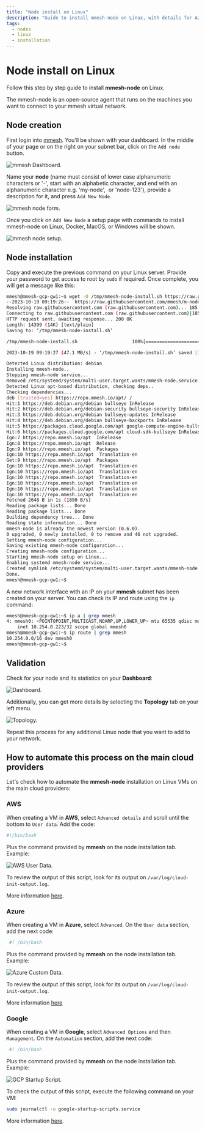 ```yaml
---
title: "Node install on Linux"
description: "Guide to install mmesh-node on Linux, with details for Azure, AWS and Google."
tags:
  - nodes
  - linux
  - installation
---
```


[//]: # (AWS-UserData.png Dashboard-1Node.png GCP-StartupScript.png NodeSetup.png Azure-CustomData.png Dashboard-M.png NewNodeForm.png Topology-1Node.png)

# Node install on Linux

Follow this step by step guide to install **mmesh-node** on Linux.

The mmesh-node is an open-source agent that runs on the machines you want to connect to your mmesh virtual network.

## Node creation

First login into [mmesh](https://mmesh.io/). You'll be shown with your dashboard. In the middle of your page or on the right on your subnet bar, click on the `Add node` button.

![mmesh Dashboard.](../assets/images/Dashboard-M.png)

Name your **node** (name must consist of lower case alphanumeric characters or '-', start with an alphabetic character, and end with an alphanumeric character e.g. 'my-node',  or 'node-123'), provide a description for it, and press `Add New Node`.

![mmesh node form.](../assets/images/NewNodeForm.png)

Once you click on `Add New Node` a setup page with commands to install mmesh-node on Linux, Docker, MacOS, or Windows will be shown.

![mmesh node setup.](../assets/images/NodeSetup.png)

## Node installation

Copy and execute the previous command on your Linux server. Provide your password to get access to root by `sudo` if required. Once complete, you will get a message like this:

```bash
mmesh@mmesh-gcp-gw1:~$ wget -O /tmp/mmesh-node-install.sh https://raw.githubusercontent.com/mmesh/m-node/master/scripts/install.sh && sudo sh /tmp/mmesh-node-install.sh --token "eyJuZ**************REMOVED******************zo0NDMifQ=="
--2023-10-19 09:19:26--  https://raw.githubusercontent.com/mmesh/m-node/master/scripts/install.sh
Resolving raw.githubusercontent.com (raw.githubusercontent.com)... 185.199.110.133, 185.199.108.133, 185.199.109.133, ...
Connecting to raw.githubusercontent.com (raw.githubusercontent.com)|185.199.110.133|:443... connected.
HTTP request sent, awaiting response... 200 OK
Length: 14399 (14K) [text/plain]
Saving to: ‘/tmp/mmesh-node-install.sh’

/tmp/mmesh-node-install.sh                    100%[=================================================================================================>]  14.06K  --.-KB/s    in 0s      

2023-10-19 09:19:27 (47.1 MB/s) - ‘/tmp/mmesh-node-install.sh’ saved [14399/14399]

Detected Linux distribution: debian
Installing mmesh-node..
Stopping mmesh-node service...
Removed /etc/systemd/system/multi-user.target.wants/mmesh-node.service.
Detected Linux apt-based distribution, checking deps..
Checking dependencies...
deb [trusted=yes] https://repo.mmesh.io/apt/ /
Hit:1 https://deb.debian.org/debian bullseye InRelease
Hit:2 https://deb.debian.org/debian-security bullseye-security InRelease
Hit:3 https://deb.debian.org/debian bullseye-updates InRelease
Hit:4 https://deb.debian.org/debian bullseye-backports InRelease
Hit:5 https://packages.cloud.google.com/apt google-compute-engine-bullseye-stable InRelease
Hit:6 https://packages.cloud.google.com/apt cloud-sdk-bullseye InRelease
Ign:7 https://repo.mmesh.io/apt  InRelease                             
Ign:8 https://repo.mmesh.io/apt  Release
Ign:9 https://repo.mmesh.io/apt  Packages
Ign:10 https://repo.mmesh.io/apt  Translation-en
Get:9 https://repo.mmesh.io/apt  Packages
Ign:10 https://repo.mmesh.io/apt  Translation-en
Ign:10 https://repo.mmesh.io/apt  Translation-en
Ign:10 https://repo.mmesh.io/apt  Translation-en
Ign:10 https://repo.mmesh.io/apt  Translation-en
Ign:10 https://repo.mmesh.io/apt  Translation-en
Ign:10 https://repo.mmesh.io/apt  Translation-en
Fetched 2648 B in 1s (1890 B/s)
Reading package lists... Done
Reading package lists... Done
Building dependency tree... Done
Reading state information... Done
mmesh-node is already the newest version (0.6.0).
0 upgraded, 0 newly installed, 0 to remove and 46 not upgraded.
Setting mmesh-node configuration...
Saving existing mmesh-node configuration...
Creating mmesh-node configuration...
Starting mmesh-node setup on Linux...
Enabling systemd mmesh-node service...
Created symlink /etc/systemd/system/multi-user.target.wants/mmesh-node.service → /etc/systemd/system/mmesh-node.service.
Done.
mmesh@mmesh-gcp-gw1:~$ 
```

A new network interface with an IP on your **mmesh** subnet has been created on your server. You can check its IP and route using the `ip` command:

```bash
mmesh@mmesh-gcp-gw1:~$ ip a | grep mmesh
4: mmesh0: <POINTOPOINT,MULTICAST,NOARP,UP,LOWER_UP> mtu 65535 qdisc mq state UNKNOWN group default qlen 500
    inet 10.254.0.223/32 scope global mmesh0
mmesh@mmesh-gcp-gw1:~$ ip route | grep mmesh
10.254.0.0/16 dev mmesh0 
mmesh@mmesh-gcp-gw1:~$ 
```

## Validation

Check for your node and its statistics on your **Dashboard**:

![Dashboard.](../assets/images/Dashboard-1Node.png)

Additionally, you can get more details by selecting the **Topology** tab on your left menu.

![Topology.](../assets/images/Topology-1Node.png)

Repeat this process for any additional Linux node that you want to add to your network.

## How to automate this process on the main cloud providers

Let's check how to automate the **mmesh-node** installation on Linux VMs on the main cloud providers:

### AWS

When creating a VM in **AWS**, select `Advanced details` and scroll until the bottom to `User data`. Add the code:

```bash
#!/bin/bash
```

 Plus the command provided by **mmesh** on the node installation tab. Example:

![AWS User Data.](../assets/images/AWS-UserData.png)

To review the output of this script, look for its output on `/var/log/cloud-init-output.log`.

 More information [here](https://docs.aws.amazon.com/AWSEC2/latest/UserGuide/user-data.html?icmpid=docs_ec2_console#user-data-shell-scripts).

### Azure

When creating a VM in **Azure**, select `Advanced`. On the `User data` section, add the next code:

```bash
 #! /bin/bash
```

 Plus the command provided by **mmesh** on the node installation tab. Example:

![Azure Custom Data.](../assets/images/Azure-CustomData.png)

To review the output of this script, look for its output on `/var/log/cloud-init-output.log`.

More information [here](https://learn.microsoft.com/en-us/azure/virtual-machines/custom-data)

### Google

When creating a VM in **Google**, select `Advanced Options` and then `Management`. On the `Automation` section, add the next code:

```bash
 #! /bin/bash
```

 Plus the command provided by **mmesh** on the node installation tab. Example:

 ![GCP Startup Script.](../assets/images/GCP-StartupScript.png)

To check the output of this script, execute the following command on your VM:

```bash
sudo journalctl -u google-startup-scripts.service
```

 More information [here](https://cloud.google.com/compute/docs/instances/startup-scripts/linux?authuser=2#console).

